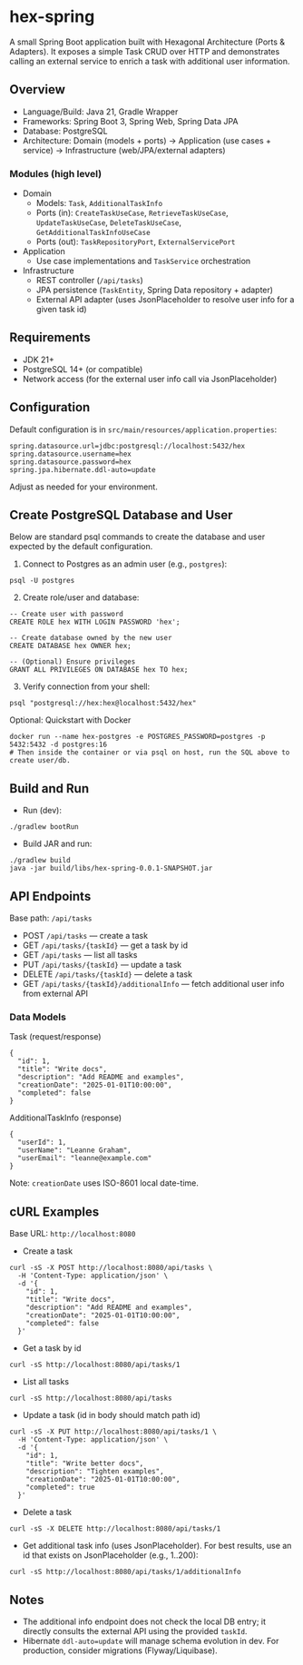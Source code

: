# hex-spring

A small Spring Boot application built with Hexagonal Architecture (Ports & Adapters). It exposes a simple Task CRUD over HTTP and demonstrates calling an external service to enrich a task with additional user information.

## Overview
- Language/Build: Java 21, Gradle Wrapper
- Frameworks: Spring Boot 3, Spring Web, Spring Data JPA
- Database: PostgreSQL
- Architecture: Domain (models + ports) → Application (use cases + service) → Infrastructure (web/JPA/external adapters)

### Modules (high level)
- Domain
  - Models: `Task`, `AdditionalTaskInfo`
  - Ports (in): `CreateTaskUseCase`, `RetrieveTaskUseCase`, `UpdateTaskUseCase`, `DeleteTaskUseCase`, `GetAdditionalTaskInfoUseCase`
  - Ports (out): `TaskRepositoryPort`, `ExternalServicePort`
- Application
  - Use case implementations and `TaskService` orchestration
- Infrastructure
  - REST controller (`/api/tasks`)
  - JPA persistence (`TaskEntity`, Spring Data repository + adapter)
  - External API adapter (uses JsonPlaceholder to resolve user info for a given task id)

## Requirements
- JDK 21+
- PostgreSQL 14+ (or compatible)
- Network access (for the external user info call via JsonPlaceholder)

## Configuration
Default configuration is in `src/main/resources/application.properties`:

```
spring.datasource.url=jdbc:postgresql://localhost:5432/hex
spring.datasource.username=hex
spring.datasource.password=hex
spring.jpa.hibernate.ddl-auto=update
```

Adjust as needed for your environment.

## Create PostgreSQL Database and User
Below are standard psql commands to create the database and user expected by the default configuration.

1) Connect to Postgres as an admin user (e.g., `postgres`):

```
psql -U postgres
```

2) Create role/user and database:

```
-- Create user with password
CREATE ROLE hex WITH LOGIN PASSWORD 'hex';

-- Create database owned by the new user
CREATE DATABASE hex OWNER hex;

-- (Optional) Ensure privileges
GRANT ALL PRIVILEGES ON DATABASE hex TO hex;
```

3) Verify connection from your shell:

```
psql "postgresql://hex:hex@localhost:5432/hex"
```

Optional: Quickstart with Docker

```
docker run --name hex-postgres -e POSTGRES_PASSWORD=postgres -p 5432:5432 -d postgres:16
# Then inside the container or via psql on host, run the SQL above to create user/db.
```

## Build and Run
- Run (dev):

```
./gradlew bootRun
```

- Build JAR and run:

```
./gradlew build
java -jar build/libs/hex-spring-0.0.1-SNAPSHOT.jar
```

## API Endpoints
Base path: `/api/tasks`

- POST `/api/tasks` — create a task
- GET `/api/tasks/{taskId}` — get a task by id
- GET `/api/tasks` — list all tasks
- PUT `/api/tasks/{taskId}` — update a task
- DELETE `/api/tasks/{taskId}` — delete a task
- GET `/api/tasks/{taskId}/additionalInfo` — fetch additional user info from external API

### Data Models
Task (request/response)

```
{
  "id": 1,
  "title": "Write docs",
  "description": "Add README and examples",
  "creationDate": "2025-01-01T10:00:00",
  "completed": false
}
```

AdditionalTaskInfo (response)

```
{
  "userId": 1,
  "userName": "Leanne Graham",
  "userEmail": "leanne@example.com"
}
```

Note: `creationDate` uses ISO-8601 local date-time.

## cURL Examples
Base URL: `http://localhost:8080`

- Create a task

```
curl -sS -X POST http://localhost:8080/api/tasks \
  -H 'Content-Type: application/json' \
  -d '{
    "id": 1,
    "title": "Write docs",
    "description": "Add README and examples",
    "creationDate": "2025-01-01T10:00:00",
    "completed": false
  }'
```

- Get a task by id

```
curl -sS http://localhost:8080/api/tasks/1
```

- List all tasks

```
curl -sS http://localhost:8080/api/tasks
```

- Update a task (id in body should match path id)

```
curl -sS -X PUT http://localhost:8080/api/tasks/1 \
  -H 'Content-Type: application/json' \
  -d '{
    "id": 1,
    "title": "Write better docs",
    "description": "Tighten examples",
    "creationDate": "2025-01-01T10:00:00",
    "completed": true
  }'
```

- Delete a task

```
curl -sS -X DELETE http://localhost:8080/api/tasks/1
```

- Get additional task info (uses JsonPlaceholder). For best results, use an id that exists on JsonPlaceholder (e.g., 1..200):

```
curl -sS http://localhost:8080/api/tasks/1/additionalInfo
```

## Notes
- The additional info endpoint does not check the local DB entry; it directly consults the external API using the provided `taskId`.
- Hibernate `ddl-auto=update` will manage schema evolution in dev. For production, consider migrations (Flyway/Liquibase).

